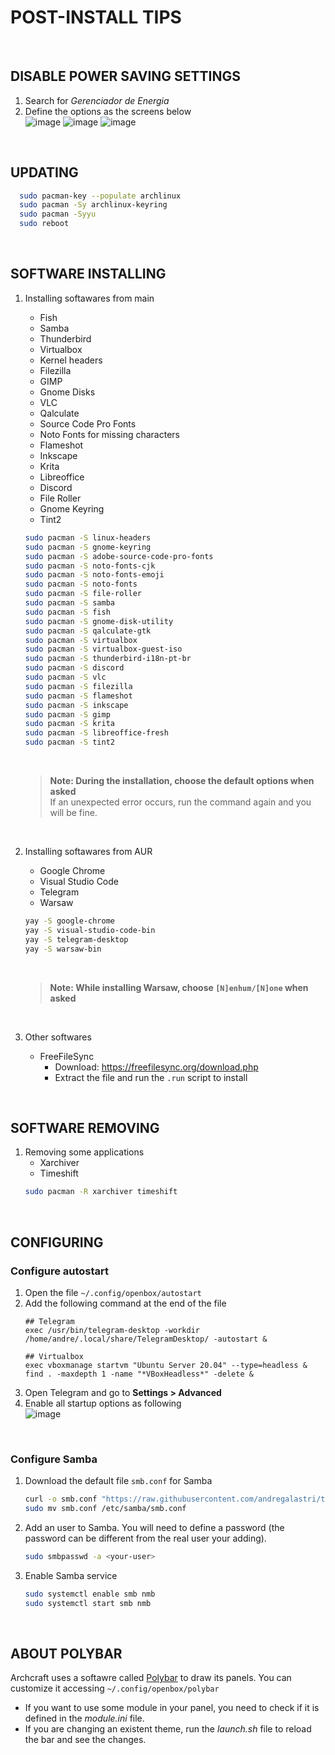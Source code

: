 # POST-INSTALL TIPS
<br>

## DISABLE POWER SAVING SETTINGS
1. Search for *Gerenciador de Energia*
2. Define the options as the screens below
   <br>
   ![image](https://user-images.githubusercontent.com/49572917/183267488-6256ebc3-7a0e-4151-acbf-17675ab91604.png)
   ![image](https://user-images.githubusercontent.com/49572917/183267495-d585639b-af00-4fdf-98eb-23c1158e3a91.png)
   ![image](https://user-images.githubusercontent.com/49572917/183267498-f7ef4aee-51cf-4fbd-83e6-23c4609bd8c7.png)

<br>

## UPDATING

```zsh
  sudo pacman-key --populate archlinux
  sudo pacman -Sy archlinux-keyring
  sudo pacman -Syyu
  sudo reboot
```

<br>

## SOFTWARE INSTALLING

1. Installing softawares from main
   * Fish
   * Samba
   * Thunderbird
   * Virtualbox
   * Kernel headers
   * Filezilla
   * GIMP
   * Gnome Disks
   * VLC
   * Qalculate
   * Source Code Pro Fonts
   * Noto Fonts for missing characters
   * Flameshot
   * Inkscape
   * Krita
   * Libreoffice
   * Discord
   * File Roller
   * Gnome Keyring
   * Tint2
   ```zsh
   sudo pacman -S linux-headers
   sudo pacman -S gnome-keyring
   sudo pacman -S adobe-source-code-pro-fonts
   sudo pacman -S noto-fonts-cjk
   sudo pacman -S noto-fonts-emoji
   sudo pacman -S noto-fonts
   sudo pacman -S file-roller
   sudo pacman -S samba
   sudo pacman -S fish
   sudo pacman -S gnome-disk-utility
   sudo pacman -S qalculate-gtk
   sudo pacman -S virtualbox
   sudo pacman -S virtualbox-guest-iso
   sudo pacman -S thunderbird-i18n-pt-br
   sudo pacman -S discord
   sudo pacman -S vlc
   sudo pacman -S filezilla
   sudo pacman -S flameshot
   sudo pacman -S inkscape
   sudo pacman -S gimp
   sudo pacman -S krita
   sudo pacman -S libreoffice-fresh
   sudo pacman -S tint2
   ```
   <br>
   
   > **Note: During the installation, choose the default options when asked**<br>
   > If an unexpected error occurs, run the command again and you will be fine.
   <br>
1. Installing softawares from AUR
   * Google Chrome
   * Visual Studio Code
   * Telegram
   * Warsaw
   ```zsh
   yay -S google-chrome
   yay -S visual-studio-code-bin
   yay -S telegram-desktop
   yay -S warsaw-bin
   ```
   <br>
   
   > **Note: While installing Warsaw, choose `[N]enhum/[N]one` when asked**
   <br>
1. Other softwares
   * FreeFileSync
     * Download: https://freefilesync.org/download.php
     * Extract the file and run the `.run` script to install


<br>

## SOFTWARE REMOVING

1. Removing some applications
   * Xarchiver
   * Timeshift
   ```zsh
   sudo pacman -R xarchiver timeshift
   ```
<br>

## CONFIGURING

### Configure autostart
1. Open the file
   `~/.config/openbox/autostart`
1. Add the following command at the end of the file
   ```
   ## Telegram
   exec /usr/bin/telegram-desktop -workdir /home/andre/.local/share/TelegramDesktop/ -autostart &
   
   ## Virtualbox
   exec vboxmanage startvm "Ubuntu Server 20.04" --type=headless &
   find . -maxdepth 1 -name "*VBoxHeadless*" -delete &
   ```
1. Open Telegram and go to **Settings > Advanced**
2. Enable all startup options as following
   <br>
   ![image](https://user-images.githubusercontent.com/49572917/183298790-4b1d85bd-26e2-4ad9-95ea-774c98a757f9.png)

<br>

### Configure Samba
1. Download the default file `smb.conf` for Samba
   ```zsh
   curl -o smb.conf "https://raw.githubusercontent.com/andregalastri/tutorials/main/archcraft/Files/smb.conf"
   sudo mv smb.conf /etc/samba/smb.conf
   ```
1. Add an user to Samba. You will need to define a password (the password can be different from the real user your adding).
   ```zsh
   sudo smbpasswd -a <your-user>
   ```
1. Enable Samba service
   ```zsh
   sudo systemctl enable smb nmb
   sudo systemctl start smb nmb
   ```

<br>

## ABOUT POLYBAR
Archcraft uses a softawre called [Polybar](https://github.com/polybar/polybar) to draw its panels. You can customize it accessing `~/.config/openbox/polybar`

* If you want to use some module in your panel, you need to check if it is defined in the *module.ini* file.
* If you are changing an existent theme, run the *launch.sh* file to reload the bar and see the changes.
